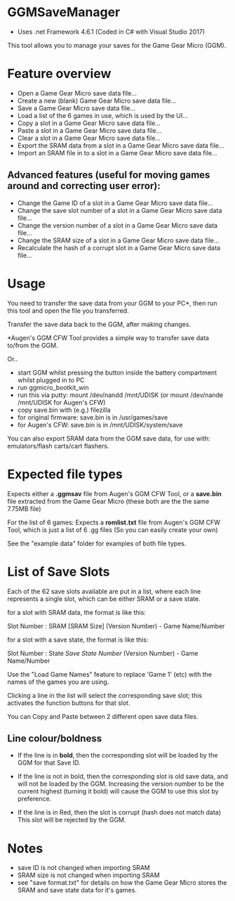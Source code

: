 # GGMSaveManager

* Uses .net Framework 4.6.1 (Coded in C# with Visual Studio 2017)

This tool allows you to manage your saves for the Game Gear Micro (GGM).

Feature overview
================

* Open a Game Gear Micro save data file...
* Create a new (blank) Game Gear Micro save data file...
* Save a Game Gear Micro save data file...
* Load a list of the 6 games in use, which is used by the UI... 
* Copy a slot in a Game Gear Micro save data file...
* Paste a slot in a Game Gear Micro save data file...
* Clear a slot in a Game Gear Micro save data file...
* Export the SRAM data from a slot in a Game Gear Micro save data file...
* Import an SRAM file in to a slot in a Game Gear Micro save data file...


Advanced features (useful for moving games around and correcting user error):
-----------------------------------------------------------------------------
* Change the Game ID of a slot in a Game Gear Micro save data file...
* Change the save slot number of a slot in a Game Gear Micro save data file...
* Change the version number of a slot in a Game Gear Micro save data file...
* Change the SRAM size of a slot in a Game Gear Micro save data file...
* Recalculate the hash of a corrupt slot in a Game Gear Micro save data file...

Usage
=====

You need to transfer the save data from your GGM to your PC*, then run this tool and open the file you transferred.

Transfer the save data back to the GGM, after making changes.

*Augen's GGM CFW Tool provides a simple way to transfer save data to/from the GGM.

Or..
 - start GGM whilst pressing the button inside the battery compartment whilst plugged in to PC
 - run ggmicro_bootkit_win
 - run this via putty: mount /dev/nandd /mnt/UDISK
                      (or mount /dev/nande /mnt/UDISK for Augen's CFW)
 - copy save.bin with (e.g.) filezilla
 - for original firmware: save.bin is in /usr/games/save
 - for Augen's CFW: save.bin is in /mnt/UDISK/system/save

You can also export SRAM data from the GGM save data, for use with: emulators/flash carts/cart flashers.

Expected file types
===================

Expects either a **.ggmsav** file from Augen's GGM CFW Tool, or a **save.bin** file extracted from the Game Gear Micro (these both are the the same 7.75MB file)

For the list of 6 games:
Expects a **romlist.txt** file from Augen's GGM CFW Tool, which is just a list of 6 .gg files (So you can easily create your own)

See the "example data" folder for examples of both file types.

List of Save Slots
==================

Each of the 62 save slots available are put in a list, where each line represents a single slot, which can be either SRAM or a save state.


for a slot with SRAM data, the format is like this:

  Slot Number : SRAM [SRAM Size] (Version Number) - Game Name/Number


for a slot with a save state, the format is like this:

  Slot Number : State *Save State Number* (Version Number) - Game Name/Number


Use the "Load Game Names" feature to replace 'Game 1' (etc) with the names of the games you are using.

Clicking a line in the list will select the corresponding save slot; this activates the function buttons for that slot.

You can Copy and Paste between 2 different open save data files.

 Line colour/boldness
 --------------------

 - If the line is in **bold**, then the corresponding slot will be loaded by the GGM for that Save ID.

 - If the line is not in bold, then the corresponding slot is old save data, and will not be loaded by the GGM. 
   Increasing the version number to be the current highest (turning it bold) will cause the GGM to use this slot by preference.

 - If the line is in Red, then the slot is corrupt (hash does not match data) This slot will be rejected by the GGM.


Notes
=====
 * save ID is not changed when importing SRAM
 * SRAM size is not changed when importing SRAM
 * see "save format.txt" for details on how the Game Gear Micro stores the SRAM and save state data for it's games.
